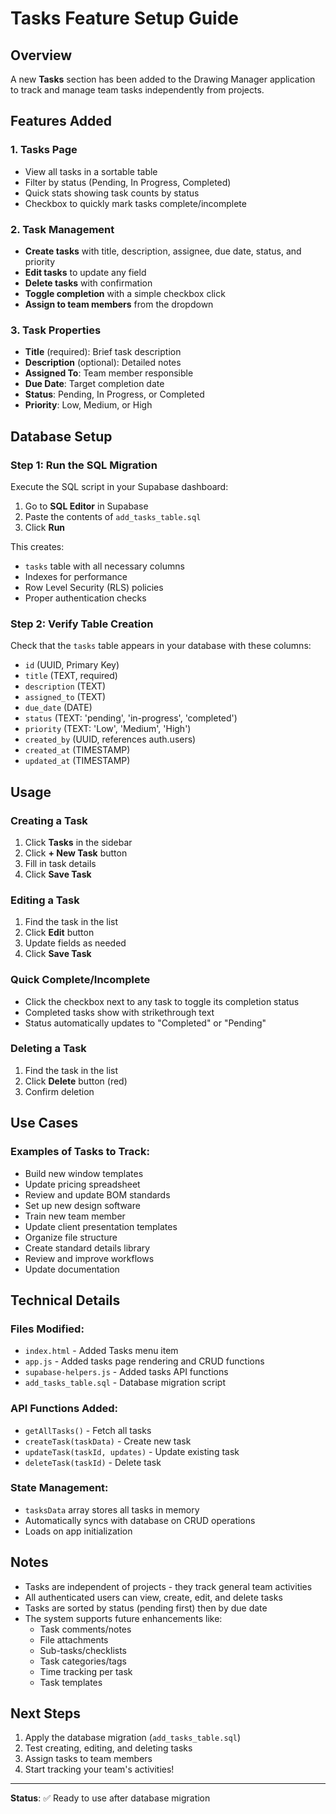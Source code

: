 # Tasks Feature Setup Guide

## Overview
A new **Tasks** section has been added to the Drawing Manager application to track and manage team tasks independently from projects.

## Features Added

### 1. **Tasks Page**
- View all tasks in a sortable table
- Filter by status (Pending, In Progress, Completed)
- Quick stats showing task counts by status
- Checkbox to quickly mark tasks complete/incomplete

### 2. **Task Management**
- **Create tasks** with title, description, assignee, due date, status, and priority
- **Edit tasks** to update any field
- **Delete tasks** with confirmation
- **Toggle completion** with a simple checkbox click
- **Assign to team members** from the dropdown

### 3. **Task Properties**
- **Title** (required): Brief task description
- **Description** (optional): Detailed notes
- **Assigned To**: Team member responsible
- **Due Date**: Target completion date
- **Status**: Pending, In Progress, or Completed
- **Priority**: Low, Medium, or High

## Database Setup

### Step 1: Run the SQL Migration
Execute the SQL script in your Supabase dashboard:

1. Go to **SQL Editor** in Supabase
2. Paste the contents of `add_tasks_table.sql`
3. Click **Run**

This creates:
- `tasks` table with all necessary columns
- Indexes for performance
- Row Level Security (RLS) policies
- Proper authentication checks

### Step 2: Verify Table Creation
Check that the `tasks` table appears in your database with these columns:
- `id` (UUID, Primary Key)
- `title` (TEXT, required)
- `description` (TEXT)
- `assigned_to` (TEXT)
- `due_date` (DATE)
- `status` (TEXT: 'pending', 'in-progress', 'completed')
- `priority` (TEXT: 'Low', 'Medium', 'High')
- `created_by` (UUID, references auth.users)
- `created_at` (TIMESTAMP)
- `updated_at` (TIMESTAMP)

## Usage

### Creating a Task
1. Click **Tasks** in the sidebar
2. Click **+ New Task** button
3. Fill in task details
4. Click **Save Task**

### Editing a Task
1. Find the task in the list
2. Click **Edit** button
3. Update fields as needed
4. Click **Save Task**

### Quick Complete/Incomplete
- Click the checkbox next to any task to toggle its completion status
- Completed tasks show with strikethrough text
- Status automatically updates to "Completed" or "Pending"

### Deleting a Task
1. Find the task in the list
2. Click **Delete** button (red)
3. Confirm deletion

## Use Cases

### Examples of Tasks to Track:
- Build new window templates
- Update pricing spreadsheet
- Review and update BOM standards
- Set up new design software
- Train new team member
- Update client presentation templates
- Organize file structure
- Create standard details library
- Review and improve workflows
- Update documentation

## Technical Details

### Files Modified:
- `index.html` - Added Tasks menu item
- `app.js` - Added tasks page rendering and CRUD functions
- `supabase-helpers.js` - Added tasks API functions
- `add_tasks_table.sql` - Database migration script

### API Functions Added:
- `getAllTasks()` - Fetch all tasks
- `createTask(taskData)` - Create new task
- `updateTask(taskId, updates)` - Update existing task
- `deleteTask(taskId)` - Delete task

### State Management:
- `tasksData` array stores all tasks in memory
- Automatically syncs with database on CRUD operations
- Loads on app initialization

## Notes

- Tasks are independent of projects - they track general team activities
- All authenticated users can view, create, edit, and delete tasks
- Tasks are sorted by status (pending first) then by due date
- The system supports future enhancements like:
  - Task comments/notes
  - File attachments
  - Sub-tasks/checklists
  - Task categories/tags
  - Time tracking per task
  - Task templates

## Next Steps

1. Apply the database migration (`add_tasks_table.sql`)
2. Test creating, editing, and deleting tasks
3. Assign tasks to team members
4. Start tracking your team's activities!

---

**Status**: ✅ Ready to use after database migration
